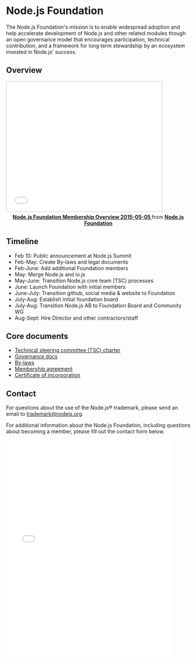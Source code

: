 # Node.js Foundation

The Node.js Foundation's mission is to enable widespread adoption and help accelerate development of Node.js and other related modules though an open governance model that encourages participation, technical contribution, and a framework for long term stewardship by an ecosystem invested in Node.js' success.

## Overview

<iframe class='center' src="//www.slideshare.net/slideshow/embed_code/key/gmABh2vHJx5OcI"
        width="425" height="355"
        frameborder="0" marginwidth="0" marginheight="0"
        scrolling="no"
        style="border:1px solid #CCC; border-width:1px; margin-bottom:5px; max-width: 100%;" allowfullscreen>
</iframe>

<div style="text-align:center; margin-bottom:5px">
    <strong>
        <a  href="//www.slideshare.net/NodejsFoundation/node-foundation-membership-overview-20150505"
            title="Node.js Foundation Membership Overview 20150505"
            target="_blank">
            Node.js Foundation Membership Overview 2015-05-05
        </a>
    </strong> from <strong>
        <a href="//www.slideshare.net/NodejsFoundation" target="_blank">
            Node.js Foundation
        </a>
    </strong>
</div>

## Timeline

* Feb 10: Public announcement at Node.js Summit
* Feb-May: Create By-laws and legal documents
* Feb-June: Add additional Foundation members
* May: Merge Node.js and io.js
* May-June: Transition Node.js core team (TSC) processes
* June: Launch Foundation with initial members
* June-July: Transition github, social media & website to Foundation
* July-Aug: Establish initial foundation board
* July-Aug: Transition Node.js AB to Foundation Board and Community WG
* Aug-Sept: Hire Director and other contractors/staff

## Core documents

- [Technical steering committee (TSC) charter](https://github.com/joyent/nodejs-advisory-board/blob/master/governance-proposal/TSC-Charter-Draft.md)
- [Governance docs](https://github.com/joyent/nodejs-advisory-board/tree/master/governance-proposal)
- [By-laws](/images/node-foundation-by-laws.pdf)
- [Membership agreement](http://f.cl.ly/items/0N1m3x0I3S2L203M1h1r/nodejs-foundation-membership-agreement-2015-march-04.pdf)
- [Certificate of incorporation](http://f.cl.ly/items/2b1b1o0v1e1u2i1L2w1a/nodejs-foundation-certificate-of-incorporation-2014-august-01.pdf)

## Contact

For questions about the use of the Node.js&reg; trademark, please send an
email to <a href="mailto:trademark@nodejs.org?subject=Trademark">trademark@nodejs.org</a>.

For additional information about the Node.js Foundation, including questions about becoming a member, please fill out the contact form below.

<iframe class='center'
 src="//go.pardot.com/l/6342/2015-05-15/2cnz97"
 frameborder="0" marginwidth="0" marginheight="0"
 style="width:90%;height:600px;"
 >
</iframe>
